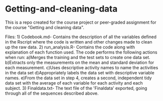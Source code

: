 # Getting-and-cleaning-data
This is a repo created for the course project or peer-graded assignment for the course "Getting and cleaning data". 

Files: 1) Codebook.md- Contains the description of all the variables defined in the Rscript where the code is written and other changes made to clean up the raw data.
       2) run_analysis.R- Contains the code along with explanation of each function used. The code performs the following actions when run:
          a)Merges the training and the test sets to create one data set.
          b)Extracts only the measurements on the mean and standard deviation for each measurement. 
          c)Uses descriptive activity names to name the activities in the data set
          d)Appropriately labels the data set with descriptive variable names. 
          e)From the data set in step 4, creates a second, independent tidy data set with the average of each variable for each activity and each subject.
       3) Finaldata.txt- The text file of the 'Finaldata' exported, going through all of the sequences described above.  
